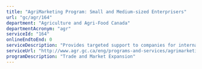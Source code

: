 ```yaml
---
title: "AgriMarketing Program: Small and Medium-sized Enterprisers"
url: "gc/agr/164"
department: "Agriculture and Agri-Food Canada"
departmentAcronym: "agr"
serviceId: "164"
onlineEndtoEnd: 0
serviceDescription: "Provides targeted support to companies for international initiatives. Under this component, funding will be available to help implement international export plans, which include promotional and market development activities"
serviceUrl: "http://www.agr.gc.ca/eng/programs-and-services/agrimarketing-program-small-and-medium-sized-enterprise-component/?id=1515088228849"
programDescription: "Trade and Market Expansion"
---
```

